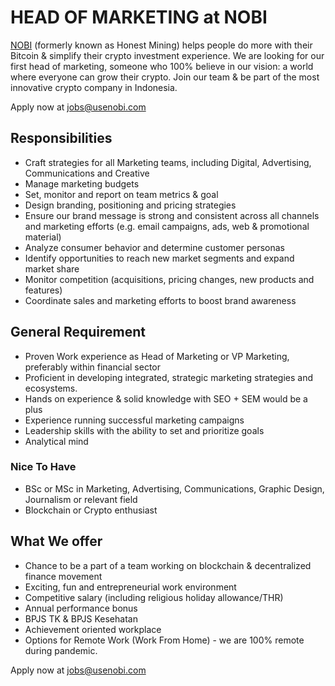 # HEAD OF MARKETING at NOBI
 
[NOBI](https://usenobi.com) (formerly known as Honest Mining) helps people do more with their Bitcoin & simplify their crypto investment experience. We are looking for our first head of marketing, someone who 100% believe in our vision: a world where everyone can grow their crypto. Join our team & be part of the most innovative crypto company in Indonesia.

Apply now at [jobs@usenobi.com](jobs@usenobi.com) 

## Responsibilities
- Craft strategies for all Marketing teams, including Digital, Advertising, Communications and Creative
- Manage marketing budgets 
- Set, monitor and report on team metrics & goal
- Design branding, positioning and pricing strategies
- Ensure our brand message is strong and consistent across all channels and marketing efforts (e.g. email campaigns, ads, web & promotional material)
- Analyze consumer behavior and determine customer personas
- Identify opportunities to reach new market segments and expand market share
- Monitor competition (acquisitions, pricing changes, new products and features)
- Coordinate sales and marketing efforts to boost brand awareness

## General Requirement
- Proven Work experience as Head of Marketing or VP Marketing, preferably within financial sector
- Proficient in developing integrated, strategic marketing strategies and ecosystems.
- Hands on experience & solid knowledge with SEO + SEM  would be a plus
- Experience running successful marketing campaigns
- Leadership skills with the ability to set and prioritize goals
- Analytical mind

### Nice To Have
- BSc or MSc in Marketing, Advertising, Communications, Graphic Design, Journalism or relevant field
- Blockchain or Crypto enthusiast

## What We offer
- Chance to be a part of a team working on blockchain & decentralized finance movement
- Exciting, fun and entrepreneurial work environment
- Competitive salary (including religious holiday allowance/THR)
- Annual performance bonus
- BPJS TK & BPJS Kesehatan
- Achievement oriented workplace
- Options for Remote Work (Work From Home) - we are 100% remote during pandemic.

Apply now at [jobs@usenobi.com](jobs@usenobi.com)
